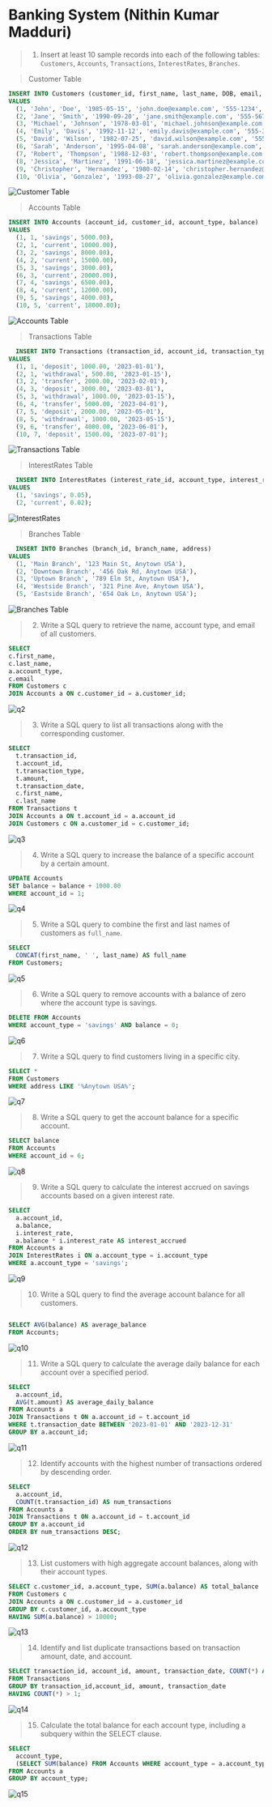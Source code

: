 # Banking System (Nithin Kumar Madduri)

> 1. Insert at least 10 sample records into each of the following tables: `Customers`, `Accounts`, `Transactions`, `InterestRates`, `Branches`.

> Customer Table

```sql
INSERT INTO Customers (customer_id, first_name, last_name, DOB, email, phone_number, address)
VALUES
  (1, 'John', 'Doe', '1985-05-15', 'john.doe@example.com', '555-1234', '123 Main St, Anytown USA'),
  (2, 'Jane', 'Smith', '1990-09-20', 'jane.smith@example.com', '555-5678', '456 Oak Rd, Anytown USA'),
  (3, 'Michael', 'Johnson', '1978-03-01', 'michael.johnson@example.com', '555-9012', '789 Elm St, Anytown USA'),
  (4, 'Emily', 'Davis', '1992-11-12', 'emily.davis@example.com', '555-3456', '321 Pine Ave, Anytown USA'),
  (5, 'David', 'Wilson', '1982-07-25', 'david.wilson@example.com', '555-7890', '654 Oak Ln, Anytown USA'),
  (6, 'Sarah', 'Anderson', '1995-04-08', 'sarah.anderson@example.com', '555-2109', '987 Maple Rd, Anytown USA'),
  (7, 'Robert', 'Thompson', '1988-12-03', 'robert.thompson@example.com', '555-6543', '159 Birch St, Anytown USA'),
  (8, 'Jessica', 'Martinez', '1991-06-18', 'jessica.martinez@example.com', '555-0987', '753 Willow Ln, Anytown USA'),
  (9, 'Christopher', 'Hernandez', '1980-02-14', 'christopher.hernandez@example.com', '555-4321', '951 Cedar Ave, Anytown USA'),
  (10, 'Olivia', 'Gonzalez', '1993-08-27', 'olivia.gonzalez@example.com', '555-8765', '357 Maple St, Anytown USA');
```

![Customer Table](./images/customer_table.png)

> Accounts Table

```sql
INSERT INTO Accounts (account_id, customer_id, account_type, balance)
VALUES
  (1, 1, 'savings', 5000.00),
  (2, 1, 'current', 10000.00),
  (3, 2, 'savings', 8000.00),
  (4, 2, 'current', 15000.00),
  (5, 3, 'savings', 3000.00),
  (6, 3, 'current', 20000.00),
  (7, 4, 'savings', 6500.00),
  (8, 4, 'current', 12000.00),
  (9, 5, 'savings', 4000.00),
  (10, 5, 'current', 18000.00);
```

![Accounts Table](./images/accounts_table.png)

> Transactions Table

```sql
  INSERT INTO Transactions (transaction_id, account_id, transaction_type, amount, transaction_date)
VALUES
  (1, 1, 'deposit', 1000.00, '2023-01-01'),
  (2, 1, 'withdrawal', 500.00, '2023-01-15'),
  (3, 2, 'transfer', 2000.00, '2023-02-01'),
  (4, 3, 'deposit', 3000.00, '2023-03-01'),
  (5, 3, 'withdrawal', 1000.00, '2023-03-15'),
  (6, 4, 'transfer', 5000.00, '2023-04-01'),
  (7, 5, 'deposit', 2000.00, '2023-05-01'),
  (8, 5, 'withdrawal', 1000.00, '2023-05-15'),
  (9, 6, 'transfer', 4000.00, '2023-06-01'),
  (10, 7, 'deposit', 1500.00, '2023-07-01');
```

![Transactions Table](./images/transactions_table.png)

> InterestRates Table

```sql
  INSERT INTO InterestRates (interest_rate_id, account_type, interest_rate)
VALUES
  (1, 'savings', 0.05),
  (2, 'current', 0.02);
```

![InterestRates](./images/interstrates_table.png)

> Branches Table

```sql
  INSERT INTO Branches (branch_id, branch_name, address)
VALUES
  (1, 'Main Branch', '123 Main St, Anytown USA'),
  (2, 'Downtown Branch', '456 Oak Rd, Anytown USA'),
  (3, 'Uptown Branch', '789 Elm St, Anytown USA'),
  (4, 'Westside Branch', '321 Pine Ave, Anytown USA'),
  (5, 'Eastside Branch', '654 Oak Ln, Anytown USA');
```

![Branches Table](./images/branches_table.png)

> 2. Write a SQL query to retrieve the name, account type, and email of all customers.

```sql
SELECT
c.first_name,
c.last_name,
a.account_type,
c.email
FROM Customers c
JOIN Accounts a ON c.customer_id = a.customer_id;
```

![q2](./images/q2.png)

> 3. Write a SQL query to list all transactions along with the corresponding customer.

```sql
SELECT
  t.transaction_id,
  t.account_id,
  t.transaction_type,
  t.amount,
  t.transaction_date,
  c.first_name,
  c.last_name
FROM Transactions t
JOIN Accounts a ON t.account_id = a.account_id
JOIN Customers c ON a.customer_id = c.customer_id;
```

![q3](./images/q3.png)

> 4. Write a SQL query to increase the balance of a specific account by a certain amount.

```sql
UPDATE Accounts
SET balance = balance + 1000.00
WHERE account_id = 1;
```

![q4](./images/q4.png)

> 5. Write a SQL query to combine the first and last names of customers as `full_name`.

```sql
SELECT
  CONCAT(first_name, ' ', last_name) AS full_name
FROM Customers;
```

![q5](./images/q5.png)

> 6. Write a SQL query to remove accounts with a balance of zero where the account type is savings.

```sql
DELETE FROM Accounts
WHERE account_type = 'savings' AND balance = 0;
```

![q6](./images/q6.png)

> 7. Write a SQL query to find customers living in a specific city.

```sql
SELECT *
FROM Customers
WHERE address LIKE '%Anytown USA%';
```

![q7](./images/q7.png)

> 8. Write a SQL query to get the account balance for a specific account.

```sql
SELECT balance
FROM Accounts
WHERE account_id = 6;
```

![q8](./images/q8.png)

> 9. Write a SQL query to calculate the interest accrued on savings accounts based on a given interest rate.

```sql
SELECT
  a.account_id,
  a.balance,
  i.interest_rate,
  a.balance * i.interest_rate AS interest_accrued
FROM Accounts a
JOIN InterestRates i ON a.account_type = i.account_type
WHERE a.account_type = 'savings';
```

![q9](./images/q9.png)

> 10. Write a SQL query to find the average account balance for all customers.

```sql

SELECT AVG(balance) AS average_balance
FROM Accounts;

```

![q10](./images/q10.png)

> 11. Write a SQL query to calculate the average daily balance for each account over a specified period.

```sql
SELECT
  a.account_id,
  AVG(t.amount) AS average_daily_balance
FROM Accounts a
JOIN Transactions t ON a.account_id = t.account_id
WHERE t.transaction_date BETWEEN '2023-01-01' AND '2023-12-31'
GROUP BY a.account_id;
```

![q11](./images/q11.png)

> 12. Identify accounts with the highest number of transactions ordered by descending order.

```sql
SELECT
  a.account_id,
  COUNT(t.transaction_id) AS num_transactions
FROM Accounts a
JOIN Transactions t ON a.account_id = t.account_id
GROUP BY a.account_id
ORDER BY num_transactions DESC;
```

![q12](./images/q12.png)

> 13. List customers with high aggregate account balances, along with their account types.

```sql
SELECT c.customer_id, a.account_type, SUM(a.balance) AS total_balance
FROM Customers c
JOIN Accounts a ON c.customer_id = a.customer_id
GROUP BY c.customer_id, a.account_type
HAVING SUM(a.balance) > 10000;
```

![q13](./images/q13.png)

> 14. Identify and list duplicate transactions based on transaction amount, date, and account.

```sql
SELECT transaction_id, account_id, amount, transaction_date, COUNT(*) AS duplicate_count
FROM Transactions
GROUP BY transaction_id,account_id, amount, transaction_date
HAVING COUNT(*) > 1;
```

![q14](./images/q14.png)

> 15. Calculate the total balance for each account type, including a subquery within the SELECT clause.

```sql
SELECT
  account_type,
  (SELECT SUM(balance) FROM Accounts WHERE account_type = a.account_type) AS total_balance
FROM Accounts a
GROUP BY account_type;
```

![q15](./images/q15.png)
